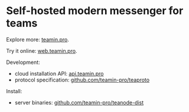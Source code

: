 # Self-hosted modern messenger for teams

Explore more: [teamin.pro](https://teamin.pro/).

Try it online: [web.teamin.pro](https://web.teamin.pro).

Development:
 * cloud installation API: [api.teamin.pro](https://api.teamin.pro)
 * protocol specification: [github.com/teamin-pro/teaproto](https://github.com/teamin-pro/teaproto)
 
Install:  
 * server binaries: [github.com/teamin-pro/teanode-dist](https://github.com/teamin-pro/teanode-dist)
